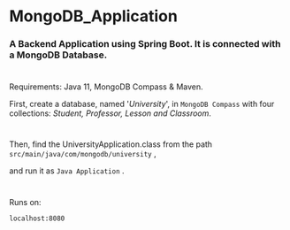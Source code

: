# MongoDB_Application
### A Backend Application using Spring Boot. It is connected with a MongoDB Database. 
#
Requirements: Java 11, MongoDB Compass & Maven.

First, create a database, named '*University*', in ````MongoDB Compass```` with four collections: *Student, Professor, Lesson and Classroom*.

#
Then, find the UniversityApplication.class from the path ````src/main/java/com/mongodb/university```` ,

and run it as ````Java Application```` .

#

Runs on:

```` localhost:8080 ````


